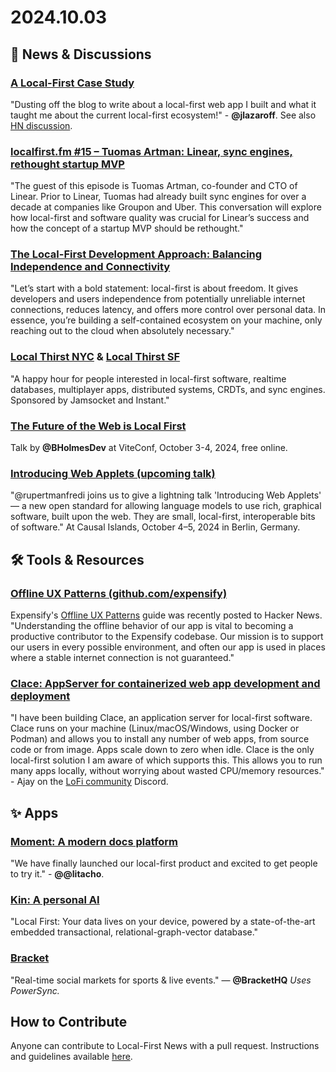 # 2024.10.03

## 📰 News & Discussions 

### [A Local-First Case Study](https://jakelazaroff.com/words/a-local-first-case-study/)
"Dusting off the blog to write about a local-first web app I built and what it taught me about the current local-first ecosystem!" - **@jlazaroff**. See also [HN discussion](https://news.ycombinator.com/item?id=41712593).

### [localfirst.fm #15 – Tuomas Artman: Linear, sync engines, rethought startup MVP](https://www.localfirst.fm/15)
"The guest of this episode is Tuomas Artman, co-founder and CTO of Linear. Prior to Linear, Tuomas had already built sync engines for over a decade at companies like Groupon and Uber. This conversation will explore how local-first and software quality was crucial for Linear’s success and how the concept of a startup MVP should be rethought."

### [The Local-First Development Approach: Balancing Independence and Connectivity](https://publish.obsidian.md/andgate/posts/Local-First)
"Let’s start with a bold statement: local-first is about freedom. It gives developers and users independence from potentially unreliable internet connections, reduces latency, and offers more control over personal data. In essence, you’re building a self-contained ecosystem on your machine, only reaching out to the cloud when absolutely necessary."

### [Local Thirst NYC](https://lu.ma/localthirst-nyc) & [Local Thirst SF](https://lu.ma/localthirst-sf)
"A happy hour for people interested in local-first software, realtime databases, multiplayer apps, distributed systems, CRDTs, and sync engines. Sponsored by Jamsocket and Instant."

### [The Future of the Web is Local First](https://viteconf.org/24/schedule)
Talk by **@BHolmesDev** at ViteConf, October 3-4, 2024, free online.

### [Introducing Web Applets (upcoming talk)](https://berlin.causalislands.com/)
"@rupertmanfredi joins us to give a lightning talk 'Introducing Web Applets' — a new open standard for allowing language models to use rich, graphical software, built upon the web. They are small, local-first, interoperable bits of software." At Causal Islands, October 4–5, 2024 in Berlin, Germany. 


## 🛠️ Tools & Resources

### [Offline UX Patterns (github.com/expensify)](https://news.ycombinator.com/item?id=41679149)
Expensify's [Offline UX Patterns](https://github.com/Expensify/App/blob/main/contributingGuides/OFFLINE_UX.md) guide was recently posted to Hacker News. "Understanding the offline behavior of our app is vital to becoming a productive contributor to the Expensify codebase. Our mission is to support our users in every possible environment, and often our app is used in places where a stable internet connection is not guaranteed."

### [Clace: AppServer for containerized web app development and deployment](https://github.com/claceio/clace)
"I have been building Clace, an application server for local-first software. Clace runs on your machine (Linux/macOS/Windows, using Docker or Podman) and allows you to install any number of web apps, from source code or from image. Apps scale down to zero when idle. Clace is the only local-first solution I am aware of  which supports this. This allows you to run many apps locally, without worrying about wasted CPU/memory resources." - Ajay on the [LoFi community](https://localfirstweb.dev/) Discord.


## ✨ Apps

### [Moment: A modern docs platform](https://www.moment.dev/)
"We have finally launched our local-first product and excited to get people to try it." - **@@litacho**. 

### [Kin: A personal AI](https://mykin.ai/)
"Local First: Your data lives on your device, powered by a state-of-the-art embedded transactional, relational-graph-vector database."

### [Bracket](https://bracket.game/)
"Real-time social markets for sports & live events." — **@BracketHQ** 
_Uses PowerSync._


## How to Contribute
Anyone can contribute to Local-First News with a pull request. Instructions and guidelines available [here](https://github.com/localfirstnews/localfirstnews).
